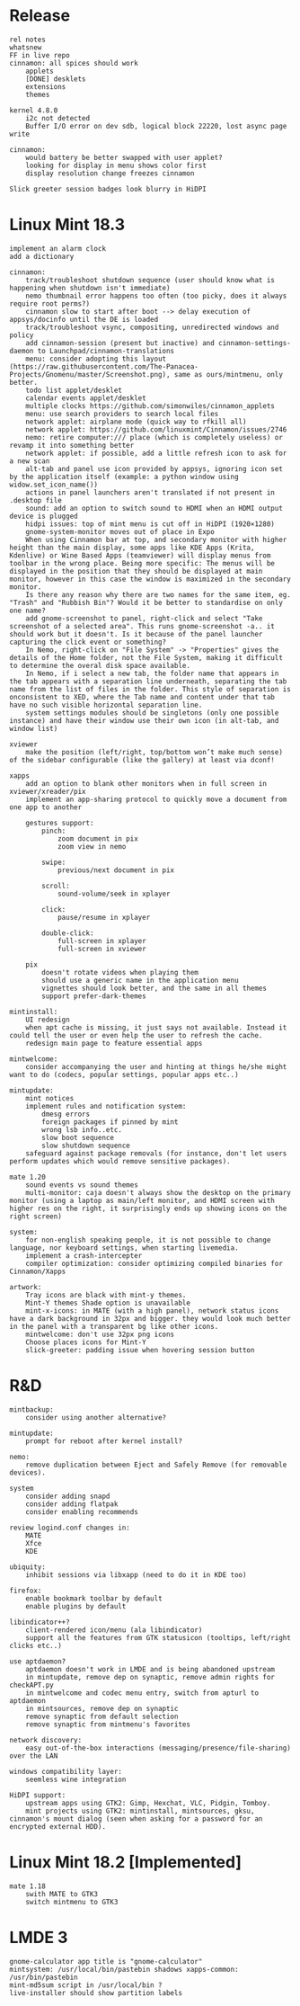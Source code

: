 Release
=======
    rel notes
    whatsnew
    FF in live repo
    cinnamon: all spices should work
        applets
        [DONE] desklets
        extensions
        themes

    kernel 4.8.0
        i2c not detected
        Buffer I/O error on dev sdb, logical block 22220, lost async page write

    cinnamon:
        would battery be better swapped with user applet?
        looking for display in menu shows color first
        display resolution change freezes cinnamon

    Slick greeter session badges look blurry in HiDPI

Linux Mint 18.3
===============

    implement an alarm clock
    add a dictionary

    cinnamon:
        track/troubleshoot shutdown sequence (user should know what is happening when shutdown isn't immediate)
        nemo thumbnail error happens too often (too picky, does it always require root perms?)
        cinnamon slow to start after boot --> delay execution of appsys/docinfo until the DE is loaded
        track/troubleshoot vsync, compositing, unredirected windows and policy
        add cinnamon-session (present but inactive) and cinnamon-settings-daemon to Launchpad/cinnamon-translations
        menu: consider adopting this layout (https://raw.githubusercontent.com/The-Panacea-Projects/Gnomenu/master/Screenshot.png), same as ours/mintmenu, only better.
        todo list applet/desklet
        calendar events applet/desklet
        multiple clocks https://github.com/simonwiles/cinnamon_applets
        menu: use search providers to search local files
        network applet: airplane mode (quick way to rfkill all)
        network applet: https://github.com/linuxmint/Cinnamon/issues/2746
        nemo: retire computer:/// place (which is completely useless) or revamp it into something better
        network applet: if possible, add a little refresh icon to ask for a new scan
        alt-tab and panel use icon provided by appsys, ignoring icon set by the application itself (example: a python window using widow.set_icon_name())
        actions in panel launchers aren't translated if not present in .desktop file
        sound: add an option to switch sound to HDMI when an HDMI output device is plugged
        hidpi issues: top of mint menu is cut off in HiDPI (1920×1280)
        gnome-system-monitor moves out of place in Expo
        When using Cinnamon bar at top, and secondary monitor with higher height than the main display, some apps like KDE Apps (Krita, Kdenlive) or Wine Based Apps (teamviewer) will display menus from toolbar in the wrong place. Being more specific: The menus will be displayed in the position that they should be displayed at main monitor, however in this case the window is maximized in the secondary monitor.
        Is there any reason why there are two names for the same item, eg. "Trash" and "Rubbish Bin"? Would it be better to standardise on only one name?
        add gnome-screenshot to panel, right-click and select "Take screenshot of a selected area". This runs gnome-screenshot -a.. it should work but it doesn't. Is it because of the panel launcher capturing the click event or something?
        In Nemo, right-click on "File System" -> "Properties" gives the details of the Home folder, not the File System, making it difficult to determine the overal disk space available.
        In Nemo, if i select a new tab, the folder name that appears in the tab appears with a separation line underneath, separating the tab name from the list of files in the folder. This style of separation is onconsistent to XED, where the Tab name and content under that tab have no such visible horizontal separation line.
        system settings modules should be singletons (only one possible instance) and have their window use their own icon (in alt-tab, and window list)

    xviewer
        make the position (left/right, top/bottom won’t make much sense) of the sidebar configurable (like the gallery) at least via dconf!

    xapps
        add an option to blank other monitors when in full screen in xviewer/xreader/pix
        implement an app-sharing protocol to quickly move a document from one app to another

        gestures support:
            pinch:
                zoom document in pix
                zoom view in nemo

            swipe:
                previous/next document in pix

            scroll:
                sound-volume/seek in xplayer

            click:
                pause/resume in xplayer

            double-click:
                full-screen in xplayer
                full-screen in xviewer

        pix
            doesn't rotate videos when playing them
            should use a generic name in the application menu
            vignettes should look better, and the same in all themes
            support prefer-dark-themes

    mintinstall:
        UI redesign
        when apt cache is missing, it just says not available. Instead it could tell the user or even help the user to refresh the cache.
        redesign main page to feature essential apps

    mintwelcome:
        consider accompanying the user and hinting at things he/she might want to do (codecs, popular settings, popular apps etc..)

    mintupdate:
        mint notices
        implement rules and notification system:
            dmesg errors
            foreign packages if pinned by mint
            wrong lsb info..etc.
            slow boot sequence
            slow shutdown sequence
        safeguard against package removals (for instance, don't let users perform updates which would remove sensitive packages).

    mate 1.20
        sound events vs sound themes
        multi-monitor: caja doesn't always show the desktop on the primary monitor (using a laptop as main/left monitor, and HDMI screen with higher res on the right, it surprisingly ends up showing icons on the right screen)

    system:
        for non-english speaking people, it is not possible to change language, nor keyboard settings, when starting livemedia.
        implement a crash-intercepter
        compiler optimization: consider optimizing compiled binaries for Cinnamon/Xapps

    artwork:
        Tray icons are black with mint-y themes.
        Mint-Y themes Shade option is unavailable
        mint-x-icons: in MATE (with a high panel), network status icons have a dark background in 32px and bigger. they would look much better in the panel with a transparent bg like other icons.
        mintwelcome: don't use 32px png icons
        Choose places icons for Mint-Y
        slick-greeter: padding issue when hovering session button

R&D
===

    mintbackup:
        consider using another alternative?

    mintupdate:
        prompt for reboot after kernel install?

    nemo:
        remove duplication between Eject and Safely Remove (for removable devices).

    system
        consider adding snapd
        consider adding flatpak
        consider enabling recommends

    review logind.conf changes in:
        MATE
        Xfce
        KDE

    ubiquity:
        inhibit sessions via libxapp (need to do it in KDE too)

    firefox:
        enable bookmark toolbar by default
        enable plugins by default

    libindicator++?
        client-rendered icon/menu (ala libindicator)
        support all the features from GTK statusicon (tooltips, left/right clicks etc..)

    use aptdaemon?
        aptdaemon doesn't work in LMDE and is being abandoned upstream
        in mintupdate, remove dep on synaptic, remove admin rights for checkAPT.py
        in mintwelcome and codec menu entry, switch from apturl to aptdaemon
        in mintsources, remove dep on synaptic
        remove synaptic from default selection
        remove synaptic from mintmenu's favorites

    network discovery:
        easy out-of-the-box interactions (messaging/presence/file-sharing) over the LAN

    windows compatibility layer:
        seemless wine integration

    HiDPI support:
        upstream apps using GTK2: Gimp, Hexchat, VLC, Pidgin, Tomboy.
        mint projects using GTK2: mintinstall, mintsources, gksu, cinnamon's mount dialog (seen when asking for a password for an encrypted external HDD).

Linux Mint 18.2 [Implemented]
=============================

    mate 1.18
        swith MATE to GTK3
        switch mintmenu to GTK3

LMDE 3
======

    gnome-calculator app title is "gnome-calculator"
    mintsystem: /usr/local/bin/pastebin shadows xapps-common: /usr/bin/pastebin
    mint-md5sum script in /usr/local/bin ?
    live-installer should show partition labels

